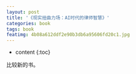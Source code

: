 ```yaml
---
layout: post
title: '《现实扭曲力场：AI时代的律师智慧》'
categories: book
tags: book
featimg: 4b08a612ddf2e90b3db6a95606fd20c1.jpg
---
```


* content
{:toc}

比较新的书。